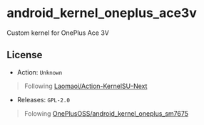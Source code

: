 # android_kernel_oneplus_ace3v

Custom kernel for OnePlus Ace 3V

## License

- Action: `Unknown`

> Following [Laomaoi/Action-KernelSU-Next](https://github.com/Laomaoi/Action-KernelSU-Next)

- Releases: `GPL-2.0`

> Folowing [OnePlusOSS/android_kernel_oneplus_sm7675](https://github.com/OnePlusOSS/android_kernel_oneplus_sm7675)
